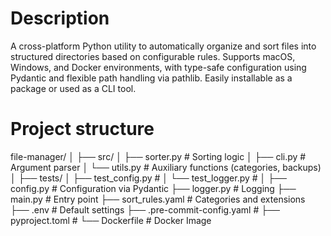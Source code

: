 # Description
A cross-platform Python utility to automatically organize and sort files into
structured directories based on configurable rules.
Supports macOS, Windows, and Docker environments, with type-safe configuration
using Pydantic and flexible path handling via pathlib.
Easily installable as a package or used as a CLI tool.

# Project structure

file-manager/
│
├── src/
│   ├── sorter.py            # Sorting logic
│   ├── cli.py               # Argument parser
│   └── utils.py             # Auxiliary functions (categories, backups)
│
├── tests/
│   ├── test_config.py       #
│   └── test_logger.py       #
│
├── config.py                # Configuration via Pydantic
├── logger.py                # Logging
├── main.py                  # Entry point
├── sort_rules.yaml          # Categories and extensions
├── .env                     # Default settings
├── .pre-commit-config.yaml  #
├── pyproject.toml           #
└── Dockerfile               # Docker Image
